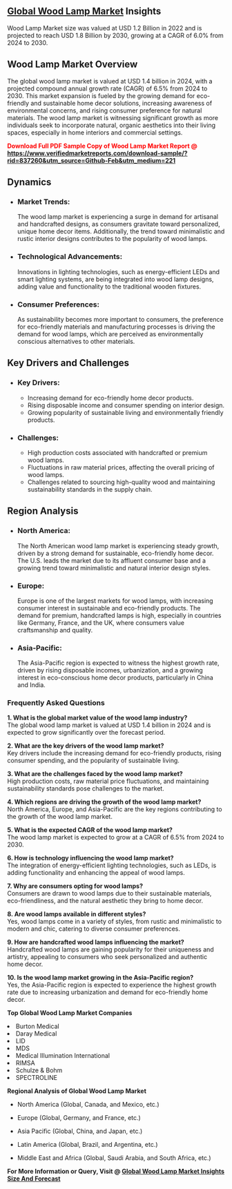 <h2><a href="https://www.verifiedmarketreports.com/download-sample/?rid=837260&amp;utm_source=Github&amp;utm_medium=221" target="_blank">Global Wood Lamp Market</a> Insights</h2><p>Wood Lamp Market size was valued at USD 1.2 Billion in 2022 and is projected to reach USD 1.8 Billion by 2030, growing at a CAGR of 6.0% from 2024 to 2030.</p><p> <h2>Wood Lamp Market Overview</h2> <p>The global wood lamp market is valued at USD 1.4 billion in 2024, with a projected compound annual growth rate (CAGR) of 6.5% from 2024 to 2030. This market expansion is fueled by the growing demand for eco-friendly and sustainable home decor solutions, increasing awareness of environmental concerns, and rising consumer preference for natural materials. The wood lamp market is witnessing significant growth as more individuals seek to incorporate natural, organic aesthetics into their living spaces, especially in home interiors and commercial settings.</p> <p><strong><p><span class=""><span style="color: #ff0000;"><strong>Download Full PDF Sample Copy of Wood Lamp Market Report</strong> @ </span><a href="https://www.verifiedmarketreports.com/download-sample/?rid=837260&amp;utm_source=Github-Feb&amp;utm_medium=221" target="_blank">https://www.verifiedmarketreports.com/download-sample/?rid=837260&amp;utm_source=Github-Feb&amp;utm_medium=221</a></span></p></strong></p> <h2>Dynamics</h2> <ul> <li><h3>Market Trends:</h3> The wood lamp market is experiencing a surge in demand for artisanal and handcrafted designs, as consumers gravitate toward personalized, unique home decor items. Additionally, the trend toward minimalistic and rustic interior designs contributes to the popularity of wood lamps.</li> <li><h3>Technological Advancements:</h3> Innovations in lighting technologies, such as energy-efficient LEDs and smart lighting systems, are being integrated into wood lamp designs, adding value and functionality to the traditional wooden fixtures.</li> <li><h3>Consumer Preferences:</h3> As sustainability becomes more important to consumers, the preference for eco-friendly materials and manufacturing processes is driving the demand for wood lamps, which are perceived as environmentally conscious alternatives to other materials.</li> </ul> <h2>Key Drivers and Challenges</h2> <ul> <li><h3>Key Drivers:</h3> <ul> <li>Increasing demand for eco-friendly home decor products.</li> <li>Rising disposable income and consumer spending on interior design.</li> <li>Growing popularity of sustainable living and environmentally friendly products.</li> </ul> </li> <li><h3>Challenges:</h3> <ul> <li>High production costs associated with handcrafted or premium wood lamps.</li> <li>Fluctuations in raw material prices, affecting the overall pricing of wood lamps.</li> <li>Challenges related to sourcing high-quality wood and maintaining sustainability standards in the supply chain.</li> </ul> </li> </ul> <h2>Region Analysis</h2> <ul> <li><h3>North America:</h3> The North American wood lamp market is experiencing steady growth, driven by a strong demand for sustainable, eco-friendly home decor. The U.S. leads the market due to its affluent consumer base and a growing trend toward minimalistic and natural interior design styles.</li> <li><h3>Europe:</h3> Europe is one of the largest markets for wood lamps, with increasing consumer interest in sustainable and eco-friendly products. The demand for premium, handcrafted lamps is high, especially in countries like Germany, France, and the UK, where consumers value craftsmanship and quality.</li> <li><h3>Asia-Pacific:</h3> The Asia-Pacific region is expected to witness the highest growth rate, driven by rising disposable incomes, urbanization, and a growing interest in eco-conscious home decor products, particularly in China and India.</li> </ul> <h3>Frequently Asked Questions</h3> <p><strong>1. What is the global market value of the wood lamp industry?</strong><br> The global wood lamp market is valued at USD 1.4 billion in 2024 and is expected to grow significantly over the forecast period.</p> <p><strong>2. What are the key drivers of the wood lamp market?</strong><br> Key drivers include the increasing demand for eco-friendly products, rising consumer spending, and the popularity of sustainable living.</p> <p><strong>3. What are the challenges faced by the wood lamp market?</strong><br> High production costs, raw material price fluctuations, and maintaining sustainability standards pose challenges to the market.</p> <p><strong>4. Which regions are driving the growth of the wood lamp market?</strong><br> North America, Europe, and Asia-Pacific are the key regions contributing to the growth of the wood lamp market.</p> <p><strong>5. What is the expected CAGR of the wood lamp market?</strong><br> The wood lamp market is expected to grow at a CAGR of 6.5% from 2024 to 2030.</p> <p><strong>6. How is technology influencing the wood lamp market?</strong><br> The integration of energy-efficient lighting technologies, such as LEDs, is adding functionality and enhancing the appeal of wood lamps.</p> <p><strong>7. Why are consumers opting for wood lamps?</strong><br> Consumers are drawn to wood lamps due to their sustainable materials, eco-friendliness, and the natural aesthetic they bring to home decor.</p> <p><strong>8. Are wood lamps available in different styles?</strong><br> Yes, wood lamps come in a variety of styles, from rustic and minimalistic to modern and chic, catering to diverse consumer preferences.</p> <p><strong>9. How are handcrafted wood lamps influencing the market?</strong><br> Handcrafted wood lamps are gaining popularity for their uniqueness and artistry, appealing to consumers who seek personalized and authentic home decor.</p> <p><strong>10. Is the wood lamp market growing in the Asia-Pacific region?</strong><br> Yes, the Asia-Pacific region is expected to experience the highest growth rate due to increasing urbanization and demand for eco-friendly home decor.</p> </p><p><strong>Top Global Wood Lamp Market Companies</strong></p><div data-test-id=""><p><li>Burton Medical</li><li> Daray Medical</li><li> LID</li><li> MDS</li><li> Medical Illumination International</li><li> RIMSA</li><li> Schulze & Bohm</li><li> SPECTROLINE</li></p><div><strong>Regional Analysis of&nbsp;Global Wood Lamp Market</strong></div><ul><li dir="ltr"><p dir="ltr">North America&nbsp;(Global, Canada, and Mexico, etc.)</p></li><li dir="ltr"><p dir="ltr">Europe (Global, Germany, and France, etc.)</p></li><li dir="ltr"><p dir="ltr">Asia Pacific&nbsp;(Global, China, and Japan, etc.)</p></li><li dir="ltr"><p dir="ltr">Latin America&nbsp;(Global, Brazil, and Argentina, etc.)</p></li><li dir="ltr">Middle East and Africa&nbsp;(Global, Saudi Arabia, and South Africa, etc.)</li></ul><p><strong>For More Information or Query, Visit @&nbsp;</strong><strong><a href="https://www.verifiedmarketreports.com/product/wood-lamp-market/?utm_source=Github&amp;utm_medium=221" target="_blank">Global Wood Lamp Market Insights Size And Forecast</a></strong></p></div>
